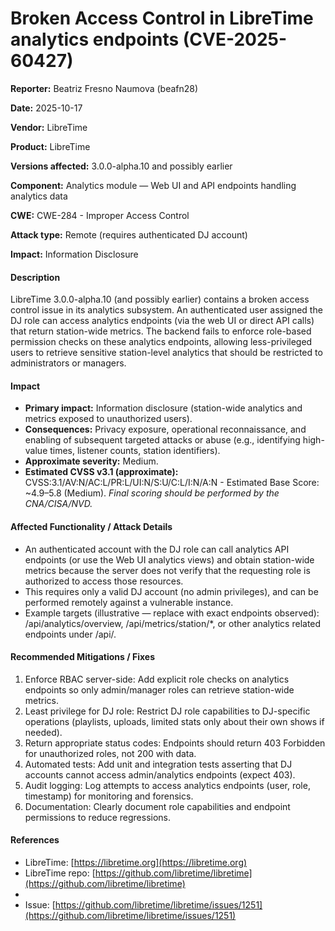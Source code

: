 # Broken Access Control in LibreTime analytics endpoints (CVE-2025-60427)

**Reporter:** Beatriz Fresno Naumova (beafn28)

**Date:** 2025-10-17

**Vendor:** LibreTime

**Product:** LibreTime

**Versions affected:** 3.0.0-alpha.10 and possibly earlier

**Component:** Analytics module — Web UI and API endpoints handling analytics data

**CWE:** CWE-284 - Improper Access Control

**Attack type:** Remote (requires authenticated DJ account)

**Impact:** Information Disclosure

#### Description

LibreTime 3.0.0-alpha.10 (and possibly earlier) contains a broken access control issue in its analytics subsystem. An authenticated user assigned the DJ role can access analytics endpoints (via the web UI or direct API calls) that return station-wide metrics. The backend fails to enforce role-based permission checks on these analytics endpoints, allowing less-privileged users to retrieve sensitive station-level analytics that should be restricted to administrators or managers.

#### Impact

* **Primary impact:** Information disclosure (station-wide analytics and metrics exposed to unauthorized users).
* **Consequences:** Privacy exposure, operational reconnaissance, and enabling of subsequent targeted attacks or abuse (e.g., identifying high-value times, listener counts, station identifiers).
* **Approximate severity:** Medium.
* **Estimated CVSS v3.1 (approximate):** CVSS:3.1/AV:N/AC:L/PR:L/UI:N/S:U/C:L/I:N/A:N - Estimated Base Score: \~4.9–5.8 (Medium). _Final scoring should be performed by the CNA/CISA/NVD._

#### Affected Functionality / Attack Details

* An authenticated account with the DJ role can call analytics API endpoints (or use the Web UI analytics views) and obtain station-wide metrics because the server does not verify that the requesting role is authorized to access those resources.
* This requires only a valid DJ account (no admin privileges), and can be performed remotely against a vulnerable instance.
* Example targets (illustrative — replace with exact endpoints observed): /api/analytics/overview, /api/metrics/station/\*, or other analytics related endpoints under /api/.

#### Recommended Mitigations / Fixes

1. Enforce RBAC server-side: Add explicit role checks on analytics endpoints so only admin/manager roles can retrieve station-wide metrics.
2. Least privilege for DJ role: Restrict DJ role capabilities to DJ-specific operations (playlists, uploads, limited stats only about their own shows if needed).
3. Return appropriate status codes: Endpoints should return 403 Forbidden for unauthorized roles, not 200 with data.
4. Automated tests: Add unit and integration tests asserting that DJ accounts cannot access admin/analytics endpoints (expect 403).
5. Audit logging: Log attempts to access analytics endpoints (user, role, timestamp) for monitoring and forensics.
6. Documentation: Clearly document role capabilities and endpoint permissions to reduce regressions.

#### References

* LibreTime: [https://libretime.org](https://libretime.org)
* LibreTime repo: [https://github.com/libretime/libretime](https://github.com/libretime/libretime)
*
* Issue: [https://github.com/libretime/libretime/issues/1251](https://github.com/libretime/libretime/issues/1251)
